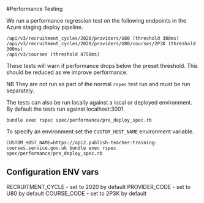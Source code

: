 #Performance Testing

We run a performance regression test on the following endpoints in the Azure staging deploy pipeline.

```
/api/v3/recruitment_cycles/2020/providers/U80 (threshold 300ms)
/api/v3/recruitment_cycles/2020/providers/U80/courses/2P3K (threshold 300ms)
/api/v3/courses (threshold 4750ms)
```

These tests will warn if performance drops below the preset threshold. This should be reduced as we improve performance.

NB They are not run as part of the normal `rspec` test run and must be run separately.

The tests can also be run locally against a local or deployed environment. By default the tests run against localhost:3001.

```
bundle exec rspec spec/performance/pre_deploy_spec.rb
```

To specify an environment set the `CUSTOM_HOST_NAME` environment variable.

```
CUSTOM_HOST_NAME=https://api2.publish-teacher-training-courses.service.gov.uk bundle exec rspec spec/performance/pre_deploy_spec.rb
```

## Configuration ENV vars

RECRUITMENT_CYCLE - set to 2020 by default
PROVIDER_CODE - set to U80 by default
COURSE_CODE - set to 2P3K by default

